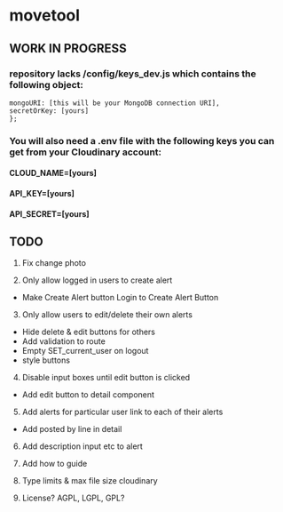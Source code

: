 # movetool

## WORK IN PROGRESS

### repository lacks /config/keys_dev.js which contains the following object:

```module.exports = {
mongoURI: [this will be your MongoDB connection URI],
secretOrKey: [yours]
};
```

### You will also need a .env file with the following keys you can get from your Cloudinary account:

#### CLOUD_NAME=[yours]

#### API_KEY=[yours]

#### API_SECRET=[yours]

## TODO

1. Fix change photo

2. Only allow logged in users to create alert

- Make Create Alert button Login to Create Alert Button

3. Only allow users to edit/delete their own alerts

- Hide delete & edit buttons for others
- Add validation to route
- Empty SET_current_user on logout
- style buttons

4. Disable input boxes until edit button is clicked

- Add edit button to detail component

5. Add alerts for particular user link to each of their alerts

- Add posted by line in detail

6. Add description input etc to alert

7. Add how to guide

8. Type limits & max file size cloudinary

9. License? AGPL, LGPL, GPL?

